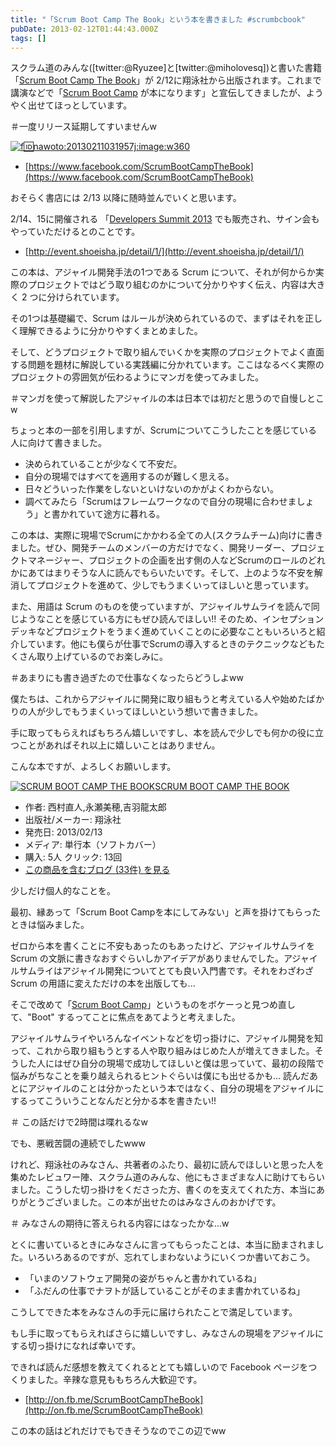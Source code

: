 ```yaml
---
title: "「Scrum Boot Camp The Book」という本を書きました #scrumbcbook"
pubDate: 2013-02-12T01:44:43.000Z
tags: []
---
```


スクラム道のみんな([twitter:@Ryuzee]と[twitter:@miholovesq])と書いた書籍「[Scrum Boot Camp The Book](http://bit.ly/scrumbcbook)」が 2/12に翔泳社から出版されます。これまで講演などで「[Scrum Boot Camp](http://www.taoofscrum.org/contents/post/category/scrum-boot-camp) が本になります」と宣伝してきましたが、ようやく出せてほっとしています。

＃一度リリース延期してすいませんw

[![f:id:nawoto:20130211031957j:image:w360](https://cdn-ak.f.st-hatena.com/images/fotolife/n/nawoto/20130211/20130211031957.jpg)](http://f.hatena.ne.jp/nawoto/20130211031957)

- [https://www.facebook.com/ScrumBootCampTheBook](https://www.facebook.com/ScrumBootCampTheBook)

おそらく書店には 2/13 以降に随時並んでいくと思います。

2/14、15に開催される 「[Developers Summit 2013](http://event.shoeisha.jp/detail/1/) でも販売され、サイン会もやっていただけるとのことです。

- [http://event.shoeisha.jp/detail/1/](http://event.shoeisha.jp/detail/1/)

この本は、アジャイル開発手法の1つである Scrum について、それが何からか実際のプロジェクトではどう取り組むのかについて分かりやすく伝え、内容は大きく 2 つに分けられています。

その1つは基礎編で、Scrum はルールが決められているので、まずはそれを正しく理解できるように分かりやすくまとめました。

そして、どうプロジェクトで取り組んでいくかを実際のプロジェクトでよく直面する問題を題材に解説している実践編に分かれています。ここはなるべく実際のプロジェクトの雰囲気が伝わるようにマンガを使ってみました。

＃マンガを使って解説したアジャイルの本は日本では初だと思うので自慢しとこw

ちょっと本の一部を引用しますが、Scrumについてこうしたことを感じている人に向けて書きました。

- 決められていることが少なくて不安だ。
- 自分の現場ではすべてを適用するのが難しく思える。
- 日々どういった作業をしないといけないのかがよくわからない。
- 調べてみたら「Scrumはフレームワークなので自分の現場に合わせましょう」と書かれていて途方に暮れる。

この本は、実際に現場でScrumにかかわる全ての人(スクラムチーム)向けに書きました。ぜひ、開発チームのメンバーの方だけでなく、開発リーダー、プロジェクトマネージャー、プロジェクトの企画を出す側の人などScrumのロールのどれかにあてはまりそうな人に読んでもらいたいです。そして、上のような不安を解消してプロジェクトを進めて、少しでもうまくいってほしいと思っています。

また、用語は Scrum のものを使っていますが、アジャイルサムライを読んで同じようなことを感じている方にもぜひ読んでほしい!! そのため、インセプションデッキなどプロジェクトをうまく進めていくことのに必要なこともいろいろと紹介しています。他にも僕らが仕事でScrumの導入するときのテクニックなどもたくさん取り上げているのでお楽しみに。

＃あまりにも書き過ぎたので仕事なくなったらどうしよww

僕たちは、これからアジャイルに開発に取り組もうと考えている人や始めたばかりの人が少しでもうまくいってほしいという想いで書きました。

手に取ってもらえればもちろん嬉しいですし、本を読んで少しでも何かの役に立つことがあればそれ以上に嬉しいことはありません。

こんな本ですが、よろしくお願いします。

[![SCRUM BOOT CAMP THE BOOK](https://images-fe.ssl-images-amazon.com/images/I/51q3GMM3rjL._SL160_.jpg)](http://www.amazon.co.jp/exec/obidos/ASIN/4798129712/nawoto07-22/)[SCRUM BOOT CAMP THE BOOK](http://www.amazon.co.jp/exec/obidos/ASIN/4798129712/nawoto07-22/)

- 作者: 西村直人,永瀬美穂,吉羽龍太郎
- 出版社/メーカー: 翔泳社
- 発売日: 2013/02/13
- メディア: 単行本（ソフトカバー）
- 購入: 5人 クリック: 13回
- [この商品を含むブログ (33件) を見る](http://d.hatena.ne.jp/asin/4798129712/nawoto07-22)

少しだけ個人的なことを。

最初、縁あって「Scrum Boot Campを本にしてみない」と声を掛けてもらったときは悩みました。

ゼロから本を書くことに不安もあったのもあったけど、アジャイルサムライを Scrum の文脈に書きなおすぐらいしかアイデアがありませんでした。アジャイルサムライはアジャイル開発についてとても良い入門書です。それをわざわざ Scrum の用語に変えただけの本を出版しても...

そこで改めて「[Scrum Boot Camp](http://www.taoofscrum.org/contents/post/category/scrum-boot-camp)」というものをボケーっと見つめ直して、"Boot" するってことに焦点をあてようと考えました。

アジャイルサムライやいろんなイベントなどを切っ掛けに、アジャイル開発を知って、これから取り組もうとする人や取り組みはじめた人が増えてきました。そうした人にはぜひ自分の現場で成功してほしいと僕は思っていて、最初の段階で悩みがちなことを乗り越えられるヒントぐらいは僕にも出せるかも... 読んだあとにアジャイルのことは分かったという本ではなく、自分の現場をアジャイルにするってこういうことなんだと分かる本を書きたい!!

＃ この話だけで2時間は喋れるなw

でも、悪戦苦闘の連続でしたwww

けれど、翔泳社のみなさん、共著者のふたり、最初に読んでほしいと思った人を集めたレビュワー陣、スクラム道のみんな、他にもさまざまな人に助けてもらいました。こうした切っ掛けをくださった方、書くのを支えてくれた方、本当にありがとうございました。この本が出せたのはみなさんのおかげです。

＃ みなさんの期待に答えられる内容にはなったかな...w

とくに書いているときにみなさんに言ってもらったことは、本当に励まされました。いろいろあるのですが、忘れてしまわないようにいくつか書いておこう。

- 「いまのソフトウェア開発の姿がちゃんと書かれているね」
- 「ふだんの仕事でナヲトが話していることがそのまま書かれているね」

こうしてできた本をみなさんの手元に届けられたことで満足しています。

もし手に取ってもらえればさらに嬉しいですし、みなさんの現場をアジャイルにする切っ掛けになれば幸いです。

できれば読んだ感想を教えてくれるととても嬉しいので Facebook ページをつくりました。辛辣な意見ももちろん大歓迎です。

- [http://on.fb.me/ScrumBootCampTheBook](http://on.fb.me/ScrumBootCampTheBook)

この本の話はどれだけでもできそうなのでこの辺でww